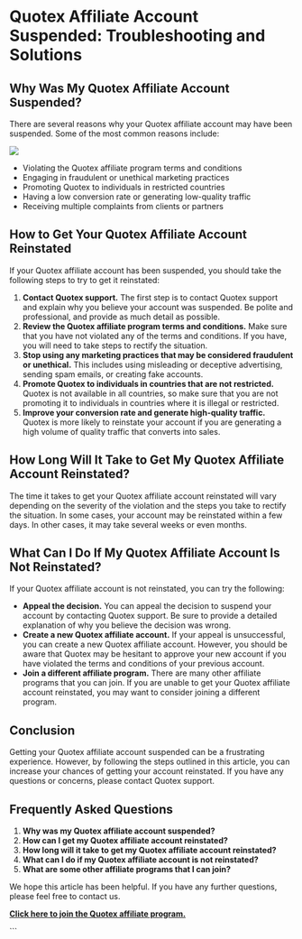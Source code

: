 # Quotex Affiliate Account Suspended: Troubleshooting and Solutions

## Why Was My Quotex Affiliate Account Suspended?

There are several reasons why your Quotex affiliate account may have
been suspended. Some of the most common reasons include:

[![](https://static.quotex.io/files/4_en/300_250.jpg)](https://traff.sbs/brokerqxlid)

-   Violating the Quotex affiliate program terms and conditions
-   Engaging in fraudulent or unethical marketing practices
-   Promoting Quotex to individuals in restricted countries
-   Having a low conversion rate or generating low-quality traffic
-   Receiving multiple complaints from clients or partners

## How to Get Your Quotex Affiliate Account Reinstated

If your Quotex affiliate account has been suspended, you should take the
following steps to try to get it reinstated:

1.  **Contact Quotex support.** The first step is to contact Quotex
    support and explain why you believe your account was suspended. Be
    polite and professional, and provide as much detail as possible.
2.  **Review the Quotex affiliate program terms and conditions.** Make
    sure that you have not violated any of the terms and conditions. If
    you have, you will need to take steps to rectify the situation.
3.  **Stop using any marketing practices that may be considered
    fraudulent or unethical.** This includes using misleading or
    deceptive advertising, sending spam emails, or creating fake
    accounts.
4.  **Promote Quotex to individuals in countries that are not
    restricted.** Quotex is not available in all countries, so make sure
    that you are not promoting it to individuals in countries where it
    is illegal or restricted.
5.  **Improve your conversion rate and generate high-quality traffic.**
    Quotex is more likely to reinstate your account if you are
    generating a high volume of quality traffic that converts into
    sales.

## How Long Will It Take to Get My Quotex Affiliate Account Reinstated?

The time it takes to get your Quotex affiliate account reinstated will
vary depending on the severity of the violation and the steps you take
to rectify the situation. In some cases, your account may be reinstated
within a few days. In other cases, it may take several weeks or even
months.

## What Can I Do If My Quotex Affiliate Account Is Not Reinstated?

If your Quotex affiliate account is not reinstated, you can try the
following:

-   **Appeal the decision.** You can appeal the decision to suspend your
    account by contacting Quotex support. Be sure to provide a detailed
    explanation of why you believe the decision was wrong.
-   **Create a new Quotex affiliate account.** If your appeal is
    unsuccessful, you can create a new Quotex affiliate account.
    However, you should be aware that Quotex may be hesitant to approve
    your new account if you have violated the terms and conditions of
    your previous account.
-   **Join a different affiliate program.** There are many other
    affiliate programs that you can join. If you are unable to get your
    Quotex affiliate account reinstated, you may want to consider
    joining a different program.

## Conclusion

Getting your Quotex affiliate account suspended can be a frustrating
experience. However, by following the steps outlined in this article,
you can increase your chances of getting your account reinstated. If you
have any questions or concerns, please contact Quotex support.

## Frequently Asked Questions

1.  **Why was my Quotex affiliate account suspended?**
2.  **How can I get my Quotex affiliate account reinstated?**
3.  **How long will it take to get my Quotex affiliate account
    reinstated?**
4.  **What can I do if my Quotex affiliate account is not reinstated?**
5.  **What are some other affiliate programs that I can join?**

We hope this article has been helpful. If you have any further
questions, please feel free to contact us.

**[Click here to join the Quotex affiliate
program.](\%22https://traff.sbs/brokerqxlid\%22)**

\`\`\`

